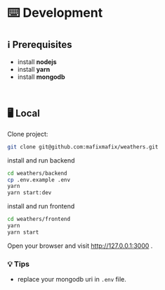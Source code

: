 # ⌨️ Development

## ℹ️ Prerequisites

- install **nodejs**
- install **yarn**
- install **mongodb**

<br>

## 🖥️ Local

Clone project:

```bash
git clone git@github.com:mafixmafix/weathers.git
```

 install and run backend
```bash
cd weathers/backend
cp .env.example .env
yarn
yarn start:dev
```

install and run frontend
```bash
cd weathers/frontend
yarn
yarn start
```

Open your browser and visit http://127.0.0.1:3000 .

### 💡 Tips
- replace your mongodb uri in `.env` file.
    

<br>